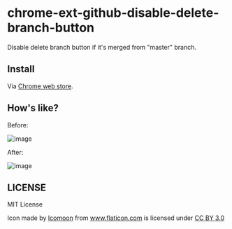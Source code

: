 # chrome-ext-github-disable-delete-branch-button

Disable delete branch button if it's merged from "master" branch.

## Install

Via [Chrome web store](https://chrome.google.com/webstore/detail/github-disable-delete-bra/eiobojhiinpmojpmifkjdknaopkdenkb).

## How's like?

Before:

![image](https://cloud.githubusercontent.com/assets/19625/9389734/7e4497e8-47a7-11e5-82af-ffc69ee19176.png)

After:

![image](https://cloud.githubusercontent.com/assets/19625/9389729/7986652e-47a7-11e5-9835-402c55e05103.png)

## LICENSE

MIT License

Icon made by <a href="http://www.icomoon.io" title="Icomoon">Icomoon</a> from <a href="http://www.flaticon.com" title="Flaticon">www.flaticon.com</a> is licensed under <a href="http://creativecommons.org/licenses/by/3.0/" title="Creative Commons BY 3.0">CC BY 3.0</a>
